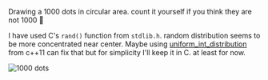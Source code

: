 Drawing a 1000 dots in circular area. count it yourself if you think they are not 1000 :eyes:

I have used C's `rand()` function from `stdlib.h`. random distribution seems to be more concentrated near center. Maybe using 
[uniform_int_distribution](https://en.cppreference.com/w/cpp/numeric/random/uniform_int_distribution) from c++11 can fix that but for simplicity I'll keep it in C. at least for now.

![1000 dots](https://user-images.githubusercontent.com/56870381/183361816-170ac315-f49c-419d-b87d-2a4b1d1beee6.png)

